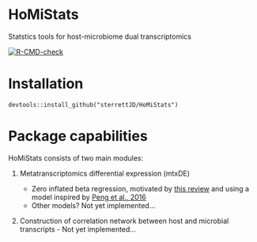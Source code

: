 # HoMiStats

Statstics tools for host-microbiome dual transcriptomics

  <!-- badges: start -->
  [![R-CMD-check](https://github.com/sterrettJD/CauDA/actions/workflows/r.yml/badge.svg)](https://github.com/sterrettJD/CauDA/actions/workflows/r.yml)
  <!-- badges: end -->


# Installation

`devtools::install_github("sterrettJD/HoMiStats")`

# Package capabilities

HoMiStats consists of two main modules:

1.  Metatranscriptomics differential expression (mtxDE)

    -   Zero inflated beta regression, motivated by [this review](https://academic.oup.com/bib/article/24/5/bbad279/7239897) and using a model inspired by [Peng et al., 2016](https://www.ncbi.nlm.nih.gov/pmc/articles/PMC6109378/)
    -   Other models? Not yet implemented...

2.  Construction of correlation network between host and microbial transcripts - Not yet implemented...
